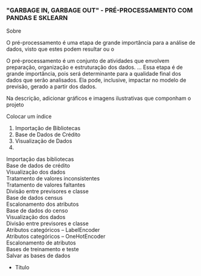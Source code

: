 <h3>"GARBAGE IN, GARBAGE OUT" - PRÉ-PROCESSAMENTO COM PANDAS E SKLEARN</h3>

Sobre

O pré-processamento é uma etapa de grande importância para a análise de dados, visto que estes podem resultar ou o

O pré-processamento é um conjunto de atividades que envolvem preparação, organização e estruturação dos dados. ... Essa etapa é de grande importância, pois será determinante para a qualidade final dos dados que serão analisados. Ela pode, inclusive, impactar no modelo de previsão, gerado a partir dos dados.


Na descrição, adicionar gráficos e imagens ilustrativas que componham o projeto 

Colocar um índice




1. Importação de Bibliotecas 
2. Base de Dados de Crédito
3. Visualização de Dados
4. 


<dl>
<dt>Importação das bibliotecas</dt>
<dt>Base de dados de crédito</dt>
<dt>Visualização dos dados</dt>
<dt>Tratamento de valores inconsistentes</dt>
<dt>Tratamento de valores faltantes</dt>
<dt>Divisão entre previsores e classe</dt>
<dt>Base de dados census</dt>
<dt>Escalonamento dos atributos</dt>
<dt>Base de dados do censo</dt>
<dt>Visualização dos dados</dt>
<dt>Divisão entre previsores e classe</dt>
<dt>Atributos categóricos – LabelEncoder</dt>
<dt>Atributos categóricos – OneHotEncoder</dt>
<dt>Escalonamento de atributos</dt>
<dt>Bases de treinamento e teste</dt>
<dt>Salvar as bases de dados</dt>
</dl>


* Título


